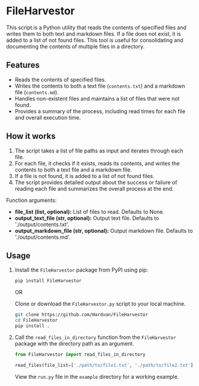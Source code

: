 # FileHarvestor

This script is a Python utility that reads the contents of specified files and writes them to both text and markdown files. If a file does not exist, it is added to a list of not found files. This tool is useful for consolidating and documenting the contents of multiple files in a directory.

## Features

- Reads the contents of specified files.
- Writes the contents to both a text file (`contents.txt`) and a markdown file (`contents.md`).
- Handles non-existent files and maintains a list of files that were not found.
- Provides a summary of the process, including read times for each file and overall execution time.

## How it works

1. The script takes a list of file paths as input and iterates through each file.
2. For each file, it checks if it exists, reads its contents, and writes the contents to both a text file and a markdown file.
3. If a file is not found, it is added to a list of not found files.
4. The script provides detailed output about the success or failure of reading each file and summarizes the overall process at the end.

Function arguments:

- **file_list (list, optional):** List of files to read. Defaults to None.
- **output_text_file (str, optional):** Output text file. Defaults to './output/contents.txt'.
- **output_markdown_file (str, optional):** Output markdown file. Defaults to './output/contents.md'.

## Usage

1. Install the `FileHarvestor` package from PyPI using pip:

   ```bash
   pip install FileHarvestor
   ```

   OR

   Clone or download the `FileHarvestor.py` script to your local machine.

   ```bash
   git clone https://github.com/Hardvan/FileHarvestor
   cd FileHarvestor
   pip install .
   ```

2. Call the `read_files_in_directory` function from the `FileHarvestor` package with the directory path as an argument.

   ```python
   from FileHarvestor import read_files_in_directory

   read_files(file_list=['./path/to/file1.txt', './path/to/file2.txt'], output_text_file='./output/contents.txt', output_markdown_file='./output/contents.md')
   ```

   View the `run.py` file in the `example` directory for a working example.
